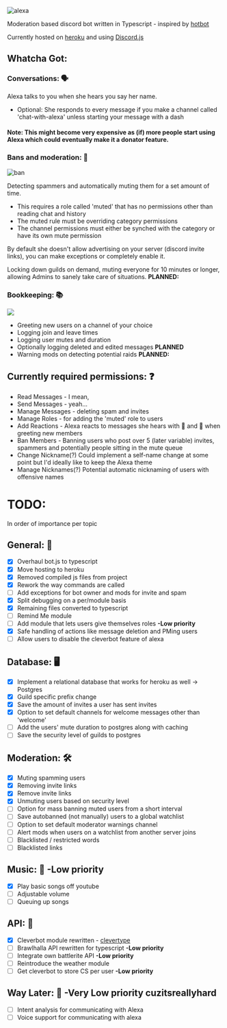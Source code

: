 ![alexa](https://cdn.discordapp.com/attachments/418699380833648644/420917081131712512/alexanoinvite.png)


Moderation based discord bot written in Typescript - inspired by [hotbot](https://github.com/AberrantFox/hotbot)

Currently hosted on [heroku](https://www.heroku.com/) and using [Discord.js](https://github.com/discordjs/discord.js)

## Whatcha Got:

### Conversations: 🗣️ 

Alexa talks to you when she hears you say her name.
- Optional: She responds to every message if you make a channel called 'chat-with-alexa' unless starting your message with a dash
#### Note: This might become very expensive as (if) more people start using Alexa which could eventually make it a donator feature.

### Bans and moderation: 🚫

![ban](https://cdn.discordapp.com/emojis/230072259933503488.png?v=1) 

Detecting spammers and automatically muting them for a set amount of time. 
* This requires a role called 'muted' that has no permissions other than reading chat and history
* The muted rule must be overriding category permissions
* The channel permissions must either be synched with the category or have its own mute permission

By default she doesn't allow advertising on your server (discord invite links), you can make exceptions or completely enable it.

Locking down guilds on demand, muting everyone for 10 minutes or longer, allowing Admins to sanely take care of situations. **PLANNED:** 

### Bookkeeping: 📚

![](https://cdn.discordapp.com/emojis/414332109407387649.png?v=1)

* Greeting new users on a channel of your choice
* Logging join and leave times
* Logging user mutes and duration
* Optionally logging deleted and edited messages **PLANNED**
* Warning mods on detecting potential raids **PLANNED:** 


## Currently required permissions: ❓
* Read Messages - I mean,
* Send Messages - yeah...
* Manage Messages - deleting spam and invites
* Manage Roles - for adding the 'muted' role to users
* Add Reactions - Alexa reacts to messages she hears with 👀 and 👋 when greeting new members
* Ban Members - Banning users who post over 5 (later variable) invites, spammers and potentially people sitting in the mute queue
* Change Nickname(?) Could implement a self-name change at some point but I'd ideally like to keep the Alexa theme
* Manage Nicknames(?) Potential automatic nicknaming of users with offensive names

# TODO:
In order of importance per topic

## General: 📖
- [x] Overhaul bot.js to typescript
- [x] Move hosting to heroku
- [x] Removed compiled js files from project
- [x] Rework the way commands are called
- [ ] Add exceptions for bot owner and mods for invite and spam
- [x] Split debugging on a per/module basis
- [x] Remaining files converted to typescript
- [ ] Remind Me module
- [ ] Add module that lets users give themselves roles **-Low priority**
- [x] Safe handling of actions like message deletion and PMing users
- [ ] Allow users to disable the cleverbot feature of alexa

## Database: 🖥️
- [x] Implement a relational database that works for heroku as well -> Postgres
- [x] Guild specific prefix change
- [x] Save the amount of invites a user has sent invites 
- [x] Option to set default channels for welcome messages other than 'welcome'
- [ ] Add the users' mute duration to postgres along with caching
- [ ] Save the security level of guilds to postgres

## Moderation: 🛠️
- [x] Muting spamming users
- [x] Removing invite links
- [x] Remove invite links
- [x] Unmuting users based on security level
- [ ] Option for mass banning muted users from a short interval
- [ ] Save autobanned (not manually) users to a global watchlist
- [ ] Option to set default moderator warnings channel
- [ ] Alert mods when users on a watchlist from another server joins
- [ ] Blacklisted / restricted words
- [ ] Blacklisted links

## Music: 🎼 **-Low priority**
- [x] Play basic songs off youtube
- [ ] Adjustable volume
- [ ] Queuing up songs

## API: 📡
- [x] Cleverbot module rewritten - [clevertype](https://github.com/ilocereal/Clevertype) 
- [ ] Brawlhalla API rewritten for typescript **-Low priority**
- [ ] Integrate own battlerite API **-Low priority**
- [ ] Reintroduce the weather module
- [ ] Get cleverbot to store CS per user **-Low priority**

## Way Later: 🧠 **-Very Low priority** cuzitsreallyhard 
- [ ] Intent analysis for communicating with Alexa
- [ ] Voice support for communicating with alexa 
